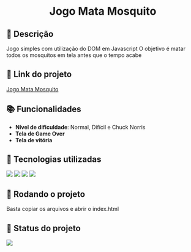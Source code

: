 <h1 align="center">Jogo Mata Mosquito</h1>

## :memo: Descrição
Jogo simples com utilização do DOM em Javascript
O objetivo é matar todos os mosquitos em tela antes que o tempo acabe

## :link: Link do projeto
[Jogo Mata Mosquito](http://www.nikolasguimaraes.com/mata_mosquito)

## :books: Funcionalidades
* <b>Nível de dificuldade</b>: Normal, Difícil e Chuck Norris
* <b>Tela de Game Over</b>
* <b>Tela de vitória</b>

## :wrench: Tecnologias utilizadas
<img src="https://img.shields.io/badge/HTML5-E34F26?style=for-the-badge&logo=html5&logoColor=white"> <img src="https://img.shields.io/badge/JavaScript-323330?style=for-the-badge&logo=javascript&logoColor=F7DF1E"> <img src="https://img.shields.io/badge/Bootstrap-563D7C?style=for-the-badge&logo=bootstrap&logoColor=white"> <img src="https://img.shields.io/badge/Font_Awesome-339AF0?style=for-the-badge&logo=fontawesome&logoColor=white">

## :rocket: Rodando o projeto
Basta copiar os arquivos e abrir o index.html

## :dart: Status do projeto
<img src="https://img.shields.io/badge/STATUS-FINALIZADO-blue?style=for-the-badge&logo=appveyor">
